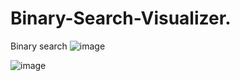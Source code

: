 # Binary-Search-Visualizer.
Binary search
![image](https://github.com/Dubeyrock/Binary-Search-Visualizer./assets/96882359/8590e7fb-6af4-451e-a131-2550ee2de716)

![image](https://github.com/Dubeyrock/Binary-Search-Visualizer./assets/96882359/ab6e5624-b0bc-40d0-8959-40b1375e7255)

